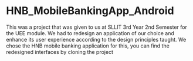 # HNB_MobileBankingApp_Android

This was a project that was given to us at SLLIT 3rd Year 2nd Semester for the UEE module. We had to redesign an application of our choice and enhance its user experience
according to the design principles taught.
We chose the HNB mobile banking application for this, you can find the redesigned interfaces by cloning the project
